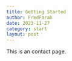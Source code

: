 ```yaml
---
title: Getting Started
author: FredFarah
date: 2023-11-27
category: start
layout: post
---
```


This is an contact page.
